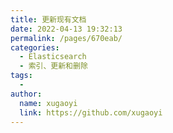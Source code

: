 ```yaml
---
title: 更新现有文档
date: 2022-04-13 19:32:13
permalink: /pages/670eab/
categories:
  - Elasticsearch
  - 索引、更新和删除
tags:
  - 
author: 
  name: xugaoyi
  link: https://github.com/xugaoyi
---
```


